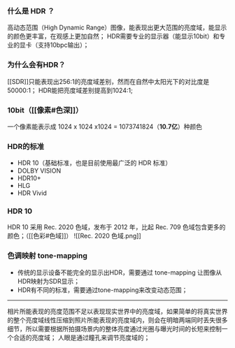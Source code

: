### 什么是 HDR ？
高动态范围（High Dynamic Range）图像，能表现出更大范围的亮度域，能显示的颜色更丰富，在观感上更加自然；
HDR需要专业的显示器（能显示10bit）和专业的显卡（支持10bpc输出）；

### 为什么会有HDR？
[[SDR]]只能表现出256:1的亮度域差别，然而在自然中太阳光下的对比度是50000:1；
HDR能把亮度域差别提高到1024:1;

### 10bit（[[像素#色深]]）
一个像素能表示成  1024 x 1024 x1024 = 1073741824（**10.7亿**）种颜色

### HDR的标准
- HDR 10（基础标准，也是目前使用最广泛的 HDR 标准）
- DOLBY VISION
- HDR10+
- HLG
- HDR Vivid

### HDR 10
HDR 10 采用 Rec. 2020 色域，发布于 2012 年，比起 Rec. 709 色域包含更多的颜色；（[[色彩#色域]]）
![[Rec. 2020 色域.png]]

### 色调映射 tone-mapping
- 传统的显示设备不能完全的显示出HDR，需要通过 tone-mapping 让图像从HDR映射为SDR显示；
- HDR有不同的标准，需要通过tone-mapping来改变动态范围；


***
相片所能表现的亮度范围不足以表现现实世界中的亮度域，如果简单的将真实世界的整个亮度域线性压缩到照片所能表现的亮度域内，则会在明暗两端同时丢失很多细节，所以需要根据所拍摄场景内的整体亮度通过光圈与曝光时间的长短来控制一个合适的亮度域；
人眼是通过瞳孔来调节亮度域的；